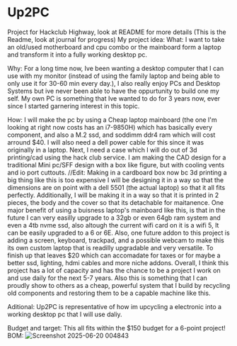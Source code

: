 # Up2PC
Project for Hackclub Highway, look at README for more details
(This is the Readme, look at journal for progress)
My project idea:
  What: I want to take an old/used motherboard and cpu combo or the mainboard form a laptop and transform it into a fully working desktop pc.

  Why: For a long time now, Ive been wanting a desktop computer that I can use with my monitor (instead of using the family laptop and being able to only use it for 30-60 min every day.), 
  I also really enjoy PCs and Desktop Systems but ive never been able to have the oppurtunity to build one my self. My own PC is something that Ive wanted to do for 3 years now, ever since I started garnering
  interest in this topic.

  How:
    I will make the pc by using a Cheap laptop mainboard (the one I'm looking at right now costs has an i7-9850H) which has basically every component, and also a M.2 ssd, and soddimm ddr4 ram which will cost arround $40. 
    I will also need a dell power cable for this since it was originally in a laptop. Next, I need a case which I will do out of 3d printing/cad using the hack club service. I am making the CAD design for a traditional Mini pc/SFF design with a box like figure, but with cooling vents and io port cuttouts.  //Edit: Making in a cardboard box now bc 3d printing a big thing like this is too expensive
    I will be designing it in a way so that the dimensions are on point with a dell 5501 (the actual laptop) so that it all fits perfectly. Additionally, I will be making it in a way so that it is printed in 2 pieces, the body and the cover so that its detachable for maitanence.
    One major benefit of using a buisness laptop's mainboard like this, is that in the future I can very easilly upgrade to a 32gb or even 64gb ram system and even a 4tb nvme ssd, also altough the current wifi card on it is a wifi 5, It can be easily upgraded to a 6 or 6E.
    Also, one future addon to this project is adding a screen, keyboard, trackpad, and a possible webcam to make this its own custom laptop that is readilly upgradable and very versatile. To finish up that leaves $20 which can accomadate for taxes or for maybe a better ssd, lighting, hdmi cables and more niche addons.
    Overall, I think this project has a lot of capacity and has the chance to be a project I work on and use daily for the next 5-7 years. Also this is something that I can proudly show to others as a cheap, powerful system that I build by recycling old components and restoring them to be a capable machine like this.

Aditional: Up2PC is representative of how im upcycling a electronic into a working desktop pc that I will use daliy.

Budget and target: This all fits within the $150 budget for a 6-point project!
BOM:
![Screenshot 2025-06-20 004843](https://github.com/user-attachments/assets/ce3c307f-29c8-4285-aee5-b542a40538fa)
